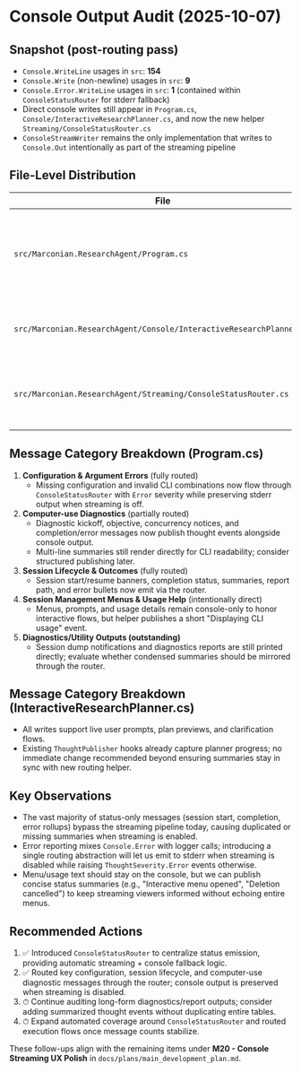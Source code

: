 # Console Output Audit (2025-10-07)

## Snapshot (post-routing pass)
- `Console.WriteLine` usages in `src`: **154**
- `Console.Write` (non-newline) usages in `src`: **9**
- `Console.Error.WriteLine` usages in `src`: **1** (contained within `ConsoleStatusRouter` for stderr fallback)
- Direct console writes still appear in `Program.cs`, `Console/InteractiveResearchPlanner.cs`, and now the new helper `Streaming/ConsoleStatusRouter.cs`
- `ConsoleStreamWriter` remains the only implementation that writes to `Console.Out` intentionally as part of the streaming pipeline

## File-Level Distribution
| File | `Console.WriteLine` | `Console.Write` | `Console.Error.WriteLine` | Notes |
| --- | ---: | ---: | ---: | --- |
| `src/Marconian.ResearchAgent/Program.cs` | 111 | 5 | 0 | Menus + CLI prompts remain direct; session lifecycle, diagnostics, and error statuses now route through `ConsoleStatusRouter` |
| `src/Marconian.ResearchAgent/Console/InteractiveResearchPlanner.cs` | 43 | 4 | 0 | Interactive prompts still require direct writes; thought events mirror planner progress |
| `src/Marconian.ResearchAgent/Streaming/ConsoleStatusRouter.cs` | 0 | 0 | 1 | Central helper that writes to stderr for high-severity fallbacks when streaming is disabled |

## Message Category Breakdown (Program.cs)
1. **Configuration & Argument Errors** (fully routed)
   - Missing configuration and invalid CLI combinations now flow through `ConsoleStatusRouter` with `Error` severity while preserving stderr output when streaming is off.
2. **Computer-use Diagnostics** (partially routed)
   - Diagnostic kickoff, objective, concurrency notices, and completion/error messages now publish thought events alongside console output.
   - Multi-line summaries still render directly for CLI readability; consider structured publishing later.
3. **Session Lifecycle & Outcomes** (fully routed)
   - Session start/resume banners, completion status, summaries, report path, and error bullets now emit via the router.
4. **Session Management Menus & Usage Help** (intentionally direct)
   - Menus, prompts, and usage details remain console-only to honor interactive flows, but helper publishes a short "Displaying CLI usage" event.
5. **Diagnostics/Utility Outputs (outstanding)**
   - Session dump notifications and diagnostics reports are still printed directly; evaluate whether condensed summaries should be mirrored through the router.

## Message Category Breakdown (InteractiveResearchPlanner.cs)
- All writes support live user prompts, plan previews, and clarification flows.
- Existing `ThoughtPublisher` hooks already capture planner progress; no immediate change recommended beyond ensuring summaries stay in sync with new routing helper.

## Key Observations
- The vast majority of status-only messages (session start, completion, error rollups) bypass the streaming pipeline today, causing duplicated or missing summaries when streaming is enabled.
- Error reporting mixes `Console.Error` with logger calls; introducing a single routing abstraction will let us emit to stderr when streaming is disabled while raising `ThoughtSeverity.Error` events otherwise.
- Menu/usage text should stay on the console, but we can publish concise status summaries (e.g., "Interactive menu opened", "Deletion cancelled") to keep streaming viewers informed without echoing entire menus.

## Recommended Actions
1. ✅ Introduced `ConsoleStatusRouter` to centralize status emission, providing automatic streaming + console fallback logic.
2. ✅ Routed key configuration, session lifecycle, and computer-use diagnostic messages through the router; console output is preserved when streaming is disabled.
3. ⏱ Continue auditing long-form diagnostics/report outputs; consider adding summarized thought events without duplicating entire tables.
4. ⏱ Expand automated coverage around `ConsoleStatusRouter` and routed execution flows once message counts stabilize.

These follow-ups align with the remaining items under **M20 - Console Streaming UX Polish** in `docs/plans/main_development_plan.md`.
